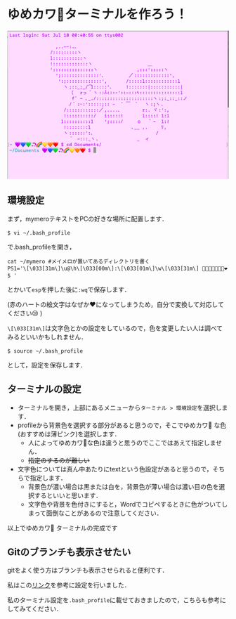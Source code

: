 # ゆめカワ🦄ターミナルを作ろう！

![img](https://github.com/NamikoToriyama/yumeKAWA-terminal/blob/master/mymero.png)
## 環境設定
まず，mymeroテキストをPCの好きな場所に配置します．

```
$ vi ~/.bash_profile
```
で.bash_profileを開き，

```
cat ~/mymero #メイメロが置いてあるディレクトリを書く
PS1='\[\033[31m\]\u@\h\[\033[00m\]:\[\033[01m\]\w\[\033[31m\] 💜💙💚🦄🌈💛🧡❤️ $ '
```
とかいて`esp`を押した後に`:wq`で保存します．

(赤のハートの絵文字はなぜか❤︎になってしまうため，自分で変換して対応してください😢 )

`\[\033[31m\]`は文字色とかの設定をしているので，色を変更したい人は調べてみるといいかもしれません．

```
$ source ~/.bash_profile
```
として，設定を保存します．

## ターミナルの設定
- ターミナルを開き，上部にあるメニューから`ターミナル > 環境設定`を選択します．
- profileから背景色を選択する部分があると思うので，そこでゆめカワ🦄 な色(おすすめは薄ピンク)を選択します．
    - 人によってゆめカワ🦄な色は違うと思うのでここではあえて指定しません．
    - ~~指定のするのが難しい~~
- 文字色については真ん中あたりにtextという色設定があると思うので，そちらで指定します．
    - 背景色が濃い場合は黒または白を，背景色が薄い場合は濃い目の色を選択するといいと思います．
    - 文字色や背景を色付きにすると，Wordでコピペするときに色がついてしまって面倒なことがあるので注意してください．

以上でゆめカワ🦄 ターミナルの完成です

## Gitのブランチも表示させたい
gitをよく使う方はブランチも表示させられると便利です．

私はこの[リンク](https://qiita.com/lemtosh469/items/334ff76366e054a3a3aa)を参考に設定を行いました．

私のターミナル設定を`.bash_profile`に載せておきましたので，こちらも参考にしてみてください．
